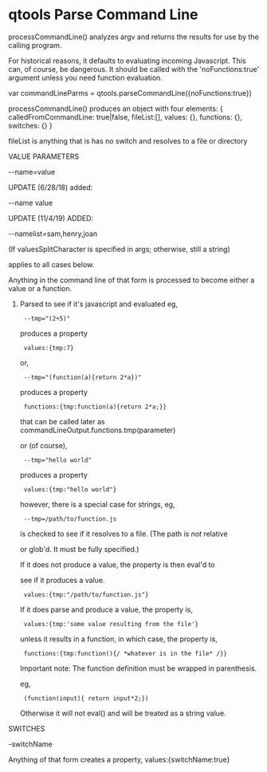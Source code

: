# qtools Parse Command Line


processCommandLine() analyzes argv and returns the results for use by
the calling program.

For historical reasons, it defaults to evaluating incoming Javascript.
This can, of course, be dangerous. It should be called with the
'noFunctions:true' argument unless you need function evaluation.

var commandLineParms = qtools.parseCommandLine({noFunctions:true})

processCommandLine() produces an object with four
elements:
   { calledFromCommandLine: true|false,
	 fileList:[],
	 values: {},
	 functions: {},
	 switches: {}
	}

fileList is anything that is has no switch and resolves to a file or directory

VALUE PARAMETERS

--name=value

UPDATE (6/28/18) added:

--name value

UPDATE (11/4/19) ADDED:

--namelist=sam,henry,joan

(If valuesSplitCharacter is specified in args; otherwise, still a string)

applies to all cases below.

Anything in the command line of that form is processed to become
either a value or a function.

1) Parsed to see if it's javascript and evaluated
	eg,

		--tmp="(2+5)"

	produces a property 

		values:{tmp:7}

	or,

		--tmp="(function(a){return 2*a})"

	produces a property 

		functions:{tmp:function(a){return 2*a;}}

	that can be called later as commandLineOutput.functions.tmp(parameter)

	or (of course),

		--tmp="hello world"

	produces a property 

		values:{tmp:"hello world"}

	however, there is a special case for strings, eg,

		--tmp=/path/to/function.js

	is checked to see if it resolves to a file. (The path is *not* relative 

	or glob'd. It must be fully specified.)

	

	If it does not produce a value, the property is then eval'd to

	see if it produces a value.

		values:{tmp:"/path/to/function.js"}

	If it does parse and produce a value, the property is,

		values:{tmp:'some value resulting from the file'}

	unless it results in a function, in which case, the property is,

		functions:{tmp:function(){/ *whatever is in the file* /}}

	

	Important note: The function definition must be wrapped in parenthesis.

	eg,

		(function(input){ return input*2;})

	Otherwise it will not eval() and will be treated as a string value.

		

SWITCHES 

-switchName 

Anything of that form creates a property,
	values:{switchName:true}